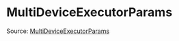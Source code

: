# MultiDeviceExecutorParams

Source: [MultiDeviceExecutorParams](../csrc/multidevice/executor.h#L24)
